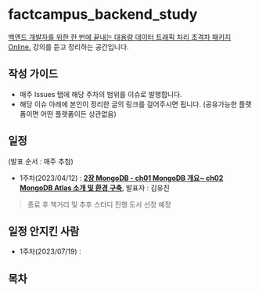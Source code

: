 # factcampus_backend_study
[백엔드 개발자를 위한 한 번에 끝내는 대용량 데이터 트래픽 처리 초격차 패키지 Online.](https://fastcampus.co.kr/dev_online_bedata?fbclid=PAAaZsIZ_1Pgea2Vpvyaq7Dv5YdB4UH1_QlYXbiZRQ1de9KK70ixBU1Eh2roI)
강의를 듣고 정리하는 공간입니다.

## 작성 가이드
* 매주 Issues 탭에 해당 주차의 범위를 이슈로 발행합니다.
* 해당 이슈 아래에 본인이 정리한 글의 링크를 걸어주시면 됩니다. (공유가능한 플랫폼이면 어떤 플랫폼이든 상관없음)

## 일정
(발표 순서 : 매주 추첨)
* 1주차(2023/04/12) : [**2장 MongoDB - ch01 MongoDB 개요~ ch02 MongoDB Atlas 소개 및 환경 구축**](https://github.com/hmg0616/factcampus_backend_study/issues/1), 발표자 : 김유진

> 종료 후 책거리 및 추후 스터디 진행 도서 선정 예정

## 일정 안지킨 사람
* 1주차(2023/07/19) : 

## 목차
